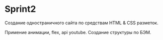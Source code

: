 # Sprint2

Создание одностраничного сайта по средствам HTML & CSS разметок.

Примение анимации, flex, api youtube. Создание структуры по БЭМ.
